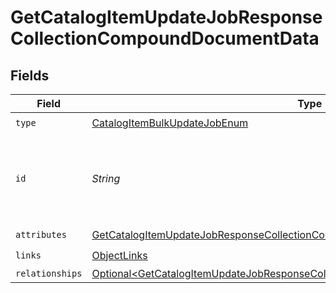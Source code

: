 # GetCatalogItemUpdateJobResponseCollectionCompoundDocumentData


## Fields

| Field                                                                                                                                                                                  | Type                                                                                                                                                                                   | Required                                                                                                                                                                               | Description                                                                                                                                                                            |
| -------------------------------------------------------------------------------------------------------------------------------------------------------------------------------------- | -------------------------------------------------------------------------------------------------------------------------------------------------------------------------------------- | -------------------------------------------------------------------------------------------------------------------------------------------------------------------------------------- | -------------------------------------------------------------------------------------------------------------------------------------------------------------------------------------- |
| `type`                                                                                                                                                                                 | [CatalogItemBulkUpdateJobEnum](../../models/components/CatalogItemBulkUpdateJobEnum.md)                                                                                                | :heavy_check_mark:                                                                                                                                                                     | N/A                                                                                                                                                                                    |
| `id`                                                                                                                                                                                   | *String*                                                                                                                                                                               | :heavy_check_mark:                                                                                                                                                                     | Unique identifier for retrieving the job. Generated by Klaviyo.                                                                                                                        |
| `attributes`                                                                                                                                                                           | [GetCatalogItemUpdateJobResponseCollectionCompoundDocumentAttributes](../../models/components/GetCatalogItemUpdateJobResponseCollectionCompoundDocumentAttributes.md)                  | :heavy_check_mark:                                                                                                                                                                     | N/A                                                                                                                                                                                    |
| `links`                                                                                                                                                                                | [ObjectLinks](../../models/components/ObjectLinks.md)                                                                                                                                  | :heavy_check_mark:                                                                                                                                                                     | N/A                                                                                                                                                                                    |
| `relationships`                                                                                                                                                                        | [Optional\<GetCatalogItemUpdateJobResponseCollectionCompoundDocumentRelationships>](../../models/components/GetCatalogItemUpdateJobResponseCollectionCompoundDocumentRelationships.md) | :heavy_minus_sign:                                                                                                                                                                     | N/A                                                                                                                                                                                    |